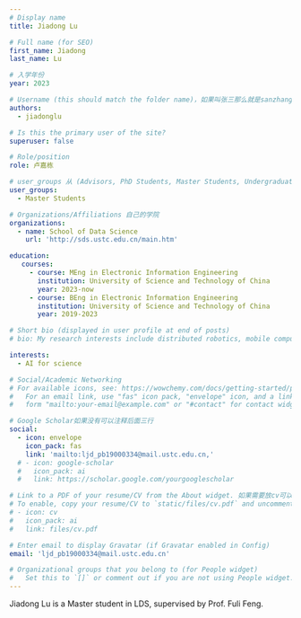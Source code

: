 ```yaml
---
# Display name
title: Jiadong Lu

# Full name (for SEO)
first_name: Jiadong
last_name: Lu

# 入学年份
year: 2023

# Username (this should match the folder name)，如果叫张三那么就是sanzhang
authors:
  - jiadonglu

# Is this the primary user of the site? 
superuser: false

# Role/position 
role: 卢嘉栋

# user_groups 从 (Advisors, PhD Students, Master Students, Undergraduate) 从这四个里面选
user_groups:
  - Master Students

# Organizations/Affiliations 自己的学院
organizations:
  - name: School of Data Science
    url: 'http://sds.ustc.edu.cn/main.htm'

education:
   courses:
     - course: MEng in Electronic Information Engineering
       institution: University of Science and Technology of China
       year: 2023-now
     - course: BEng in Electronic Information Engineering
       institution: University of Science and Technology of China
       year: 2019-2023

# Short bio (displayed in user profile at end of posts)
# bio: My research interests include distributed robotics, mobile computing and programmable matter.

interests:
  - AI for science

# Social/Academic Networking
# For available icons, see: https://wowchemy.com/docs/getting-started/page-builder/#icons
#   For an email link, use "fas" icon pack, "envelope" icon, and a link in the
#   form "mailto:your-email@example.com" or "#contact" for contact widget.

# Google Scholar如果没有可以注释后面三行
social:
  - icon: envelope
    icon_pack: fas
    link: 'mailto:ljd_pb19000334@mail.ustc.edu.cn,'
  # - icon: google-scholar
  #   icon_pack: ai
  #   link: https://scholar.google.com/yourgooglescholar

# Link to a PDF of your resume/CV from the About widget. 如果需要放cv可以发给我
# To enable, copy your resume/CV to `static/files/cv.pdf` and uncomment the lines below.
# - icon: cv
#   icon_pack: ai
#   link: files/cv.pdf

# Enter email to display Gravatar (if Gravatar enabled in Config)
email: 'ljd_pb19000334@mail.ustc.edu.cn'

# Organizational groups that you belong to (for People widget)
#   Set this to `[]` or comment out if you are not using People widget.
---
```


Jiadong Lu is a Master student in LDS, supervised by Prof. Fuli Feng.
